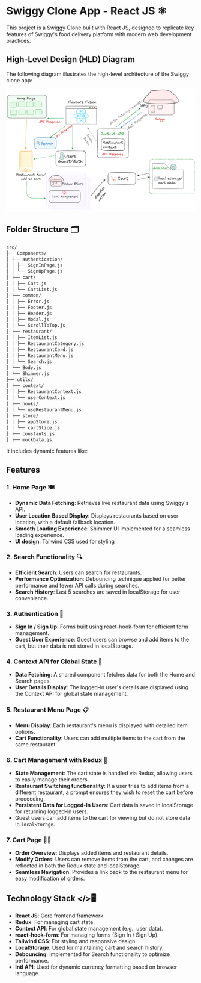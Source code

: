 # Swiggy Clone App - React JS ⚛️

This project is a Swiggy Clone built with React JS, designed to replicate key features of Swiggy's food delivery platform with modern web development practices.

## High-Level Design (HLD) Diagram

The following diagram illustrates the high-level architecture of the Swiggy clone app:

![HLD Diagram](../Refresher/images/High%20Level%20Diagram.png)

## Folder Structure 🗂️

```
src/
├── Components/
│ ├── authentication/
│ │ ├── SignInPage.js
│ │ └── SignUpPage.js
│ ├── cart/
│ │ ├── Cart.js
│ │ └── CartList.js
│ ├── common/
│ │ ├── Error.js
│ │ ├── Footer.js
│ │ ├── Header.js
│ │ ├── Modal.js
│ │ └── ScrollToTop.js
│ ├── restaurant/
│ │ ├── ItemList.js
│ │ ├── RestaurantCategory.js
│ │ ├── RestaurantCard.js
│ │ ├── RestaurantMenu.js
│ │ └── Search.js
│ └── Body.js
│ └── Shimmer.js
├── utils/
│ ├── context/
│ │ ├── RestaurantContext.js
│ │ └── userContext.js
│ ├── hooks/
│ │ └── useRestaurantMenu.js
│ ├── store/
│ │ ├── appStore.js
│ │ └── cartSlice.js
│ ├── constants.js
│ ├── mockData.js
```

It includes dynamic features like:

## Features

### 1. Home Page 🍽️

- **Dynamic Data Fetching**: Retrieves live restaurant data using Swiggy's API.
- **User Location Based Display**: Displays restaurants based on user location, with a default fallback location.
- **Smooth Loading Experience**: Shimmer UI implemented for a seamless loading experience.
- **UI design**: Tailwind CSS used for styling

### 2. Search Functionality 🔍

- **Efficient Search**: Users can search for restaurants.
- **Performance Optimization**: Debouncing technique applied for better performance and fewer API calls during searches.
- **Search History**: Last 5 searches are saved in localStorage for user convenience.

### 3. Authentication 🔐

- **Sign In / Sign Up**: Forms built using react-hook-form for efficient form management.
- **Guest User Experience**: Guest users can browse and add items to the cart, but their data is not stored in localStorage.

### 4. Context API for Global State 📌

- **Data Fetching**: A shared component fetches data for both the Home and Search pages.
- **User Details Display**: The logged-in user's details are displayed using the Context API for global state management.

### 5. Restaurant Menu Page 📋

- **Menu Display**: Each restaurant's menu is displayed with detailed item options.
- **Cart Functionality**: Users can add multiple items to the cart from the same restaurant.

### 6. Cart Management with Redux 🛒

- **State Management**: The cart state is handled via Redux, allowing users to easily manage their orders.
- **Restaurant Switching functionality**: If a user tries to add items from a different restaurant, a prompt ensures they wish to reset the cart before proceeding.
- **Persistent Data for Logged-In Users**: Cart data is saved in localStorage for returning logged-in users.
- Guest users can add items to the cart for viewing but do not store data in `localStorage`.

### 7. Cart Page 📝💵

- **Order Overview**: Displays added items and restaurant details.
- **Modify Orders**: Users can remove items from the cart, and changes are reflected in both the Redux state and localStorage.
- **Seamless Navigation**: Provides a link back to the restaurant menu for easy modification of orders.

## Technology Stack </>🖥️

- **React JS**: Core frontend framework.
- **Redux**: For managing cart state.
- **Context API**: For global state management (e.g., user data).
- **react-hook-form**: For managing forms (Sign In / Sign Up).
- **Tailwind CSS**: For styling and responsive design.
- **LocalStorage**: Used for maintaining cart and search history.
- **Debouncing**: Implemented for Search functionality to optimize performance.
- **Intl API**: Used for dynamic currency formatting based on browser language.
